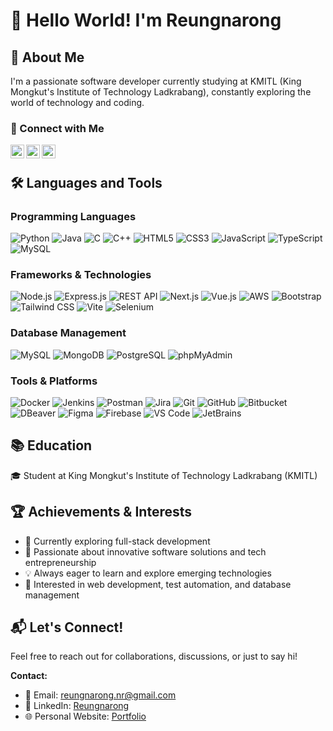 # 👋 Hello World! I'm Reungnarong

## 🚀 About Me
I'm a passionate software developer currently studying at KMITL (King Mongkut's Institute of Technology Ladkrabang), constantly exploring the world of technology and coding.

### 📍 Connect with Me
<a href="https://www.linkedin.com/in/ruengnarong/" target="_blank">
<img align="left" alt="LinkedIn" width="22px" src="https://cdn.jsdelivr.net/npm/simple-icons@v3/icons/linkedin.svg" />
</a>
<a href="https://ruengnarong-nr.vercel.app/" target="_blank">
<img align="left" alt="Personal Website" width="22px" src="https://cdn.jsdelivr.net/npm/simple-icons@v3/icons/googlechrome.svg" />
</a>
<a href="mailto:reungnarong.nr@gmail.com" target="_blank">
<img align="left" alt="Email" width="22px" src="https://cdn.jsdelivr.net/npm/simple-icons@v3/icons/gmail.svg" />
</a>

<br />

## 🛠️ Languages and Tools

### Programming Languages
![Python](https://img.shields.io/badge/-Python-black?style=flat-square&logo=Python)
![Java](https://img.shields.io/badge/-Java-red?style=flat-square&logo=Java)
![C](https://img.shields.io/badge/-C-00599C?style=flat-square&logo=c)
![C++](https://img.shields.io/badge/-C++-00599C?style=flat-square&logo=c++)
![HTML5](https://img.shields.io/badge/-HTML5-E34F26?style=flat-square&logo=html5&logoColor=white)
![CSS3](https://img.shields.io/badge/-CSS3-1572B6?style=flat-square&logo=css3)
![JavaScript](https://img.shields.io/badge/-JavaScript-black?style=flat-square&logo=javascript)
![TypeScript](https://img.shields.io/badge/-TypeScript-007ACC?style=flat-square&logo=typescript)
![MySQL](https://img.shields.io/badge/-MySQL-black?style=flat-square&logo=mysql)

### Frameworks & Technologies
![Node.js](https://img.shields.io/badge/-Node.js-black?style=flat-square&logo=Node.js)
![Express.js](https://img.shields.io/badge/-Express.js-black?style=flat-square&logo=express)
![REST API](https://img.shields.io/badge/-REST%20API-green?style=flat-square)
![Next.js](https://img.shields.io/badge/-Next.js-black?style=flat-square&logo=next.js)
![Vue.js](https://img.shields.io/badge/-Vue.js-4FC08D?style=flat-square&logo=vue.js)
![AWS](https://img.shields.io/badge/-AWS-232F3E?style=flat-square&logo=amazon-aws)
![Bootstrap](https://img.shields.io/badge/-Bootstrap-563D7C?style=flat-square&logo=bootstrap)
![Tailwind CSS](https://img.shields.io/badge/-Tailwind%20CSS-38B2AC?style=flat-square&logo=tailwind-css)
![Vite](https://img.shields.io/badge/-Vite-646CFF?style=flat-square&logo=vite)
![Selenium](https://img.shields.io/badge/-Selenium-43B02A?style=flat-square&logo=selenium)

### Database Management
![MySQL](https://img.shields.io/badge/-MySQL-black?style=flat-square&logo=mysql)
![MongoDB](https://img.shields.io/badge/-MongoDB-black?style=flat-square&logo=mongodb)
![PostgreSQL](https://img.shields.io/badge/-PostgreSQL-336791?style=flat-square&logo=postgresql)
![phpMyAdmin](https://img.shields.io/badge/-phpMyAdmin-orange?style=flat-square&logo=phpmyadmin)

### Tools & Platforms
![Docker](https://img.shields.io/badge/-Docker-black?style=flat-square&logo=docker)
![Jenkins](https://img.shields.io/badge/-Jenkins-black?style=flat-square&logo=jenkins)
![Postman](https://img.shields.io/badge/-Postman-orange?style=flat-square&logo=postman)
![Jira](https://img.shields.io/badge/-Jira-0052CC?style=flat-square&logo=jira)
![Git](https://img.shields.io/badge/-Git-black?style=flat-square&logo=git)
![GitHub](https://img.shields.io/badge/-GitHub-181717?style=flat-square&logo=github)
![Bitbucket](https://img.shields.io/badge/-Bitbucket-0052CC?style=flat-square&logo=bitbucket)
![DBeaver](https://img.shields.io/badge/-DBeaver-blue?style=flat-square)
![Figma](https://img.shields.io/badge/-Figma-F24E1E?style=flat-square&logo=figma)
![Firebase](https://img.shields.io/badge/-Firebase-FFCA28?style=flat-square&logo=firebase&logoColor=white)
![VS Code](https://img.shields.io/badge/-VS%20Code-007ACC?style=flat-square&logo=visual-studio-code)
![JetBrains](https://img.shields.io/badge/-JetBrains-000000?style=flat-square&logo=jetbrains)

## 📚 Education
🎓 Student at King Mongkut's Institute of Technology Ladkrabang (KMITL)

## 🏆 Achievements & Interests
- 🌱 Currently exploring full-stack development 
- 🤖 Passionate about innovative software solutions and tech entrepreneurship
- 💡 Always eager to learn and explore emerging technologies
- 🚀 Interested in web development, test automation, and database management

## 📬 Let's Connect!
Feel free to reach out for collaborations, discussions, or just to say hi!

**Contact:**
- 📧 Email: reungnarong.nr@gmail.com
- 🔗 LinkedIn: [Reungnarong](https://www.linkedin.com/in/ruengnarong/)
- 🌐 Personal Website: [Portfolio](https://ruengnarong-nr.vercel.app/)

